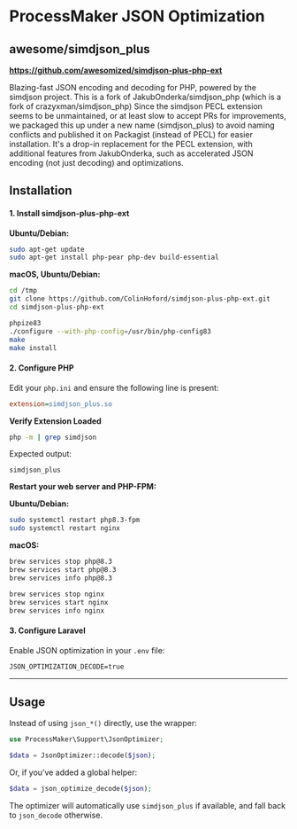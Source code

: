 # ProcessMaker JSON Optimization

## awesome/simdjson_plus
**https://github.com/awesomized/simdjson-plus-php-ext**

Blazing-fast JSON encoding and decoding for PHP, powered by the simdjson project.
This is a fork of JakubOnderka/simdjson_php (which is a fork of crazyxman/simdjson_php)
Since the simdjson PECL extension seems to be unmaintained, or at least slow to accept PRs for improvements, we packaged this up under a new name (simdjson_plus) to avoid naming conflicts and published it on Packagist (instead of PECL) for easier installation.
It's a drop-in replacement for the PECL extension, with additional features from JakubOnderka, such as accelerated JSON encoding (not just decoding) and optimizations.

## Installation

#### 1. Install simdjson-plus-php-ext

**Ubuntu/Debian:**

```bash
sudo apt-get update
sudo apt-get install php-pear php-dev build-essential
```

**macOS, Ubuntu/Debian:**

```bash
cd /tmp
git clone https://github.com/ColinHoford/simdjson-plus-php-ext.git
cd simdjson-plus-php-ext

phpize83
./configure --with-php-config=/usr/bin/php-config83
make
make install
```

#### 2. Configure PHP

Edit your `php.ini` and ensure the following line is present:

```ini
extension=simdjson_plus.so
```

**Verify Extension Loaded**

```bash
php -m | grep simdjson
```

Expected output:

```
simdjson_plus
```

**Restart your web server and PHP-FPM:**

**Ubuntu/Debian:**
```bash
sudo systemctl restart php8.3-fpm
sudo systemctl restart nginx
```

**macOS:**
```bash
brew services stop php@8.3
brew services start php@8.3
brew services info php@8.3

brew services stop nginx
brew services start nginx
brew services info nginx
```

#### 3. Configure Laravel

Enable JSON optimization in your `.env` file:

```env
JSON_OPTIMIZATION_DECODE=true
```

---

## Usage

Instead of using `json_*()` directly, use the wrapper:

```php
use ProcessMaker\Support\JsonOptimizer;

$data = JsonOptimizer::decode($json);
```

Or, if you’ve added a global helper:

```php
$data = json_optimize_decode($json);
```

The optimizer will automatically use `simdjson_plus` if available, and fall back to `json_decode` otherwise.
